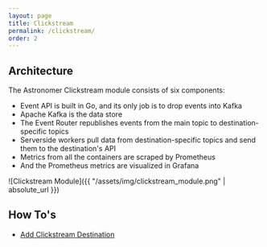 ```yaml
---
layout: page
title: Clickstream
permalink: /clickstream/
order: 2
---
```


## Architecture

The Astronomer Clickstream module consists of six components:

* Event API is built in Go, and its only job is to drop events into Kafka
* Apache Kafka is the data store
* The Event Router republishes events from the main topic to destination-specific topics
* Serverside workers pull data from destination-specific topics and send them to the destination's API
* Metrics from all the containers are scraped by Prometheus
* And the Prometheus metrics are visualized in Grafana

![Clickstream Module]({{ "/assets/img/clickstream_module.png" | absolute_url }})

## How To's

* [Add Clickstream Destination](/astronomer/clickstream/add_destination)
